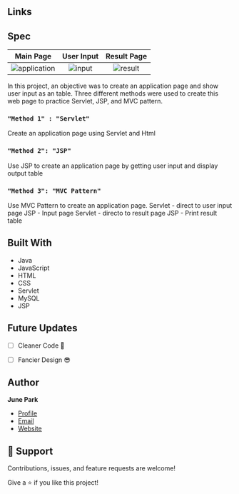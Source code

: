 <h1 align="center"><project-name></h1>

<p align="center"><project-description></p>

## Links

## Spec
  Main Page           |  User Input           |  Result Page           
:-------------------------:|:-------------------------:|:-------------------------:
![application](https://user-images.githubusercontent.com/36508552/136336785-99b8f8c9-8229-46c6-ad99-d6d07a95456a.PNG "Main Page")  |  ![input](https://user-images.githubusercontent.com/36508552/136336791-61afb80c-f1be-41de-90a7-da339fb1cd7b.PNG "User Input")  |![result](https://user-images.githubusercontent.com/36508552/136350420-eaf35106-27b1-4a86-84c5-99963ef5833d.png)


In this project, an objective was to create an application page and show user input as an table.
Three different methods were used to create this web page to practice Servlet, JSP, and MVC pattern.
  
### `"Method 1" : "Servlet"`

Create an application page using Servlet and Html
  
### `"Method 2": "JSP"`

Use JSP to create an application page by getting user input and display output table 

### `"Method 3": "MVC Pattern"`

Use MVC Pattern to create an application page.
Servlet - direct to user input page
JSP     - Input page
Servlet - directo to result page
JSP     - Print result table


## Built With
- Java
- JavaScript
- HTML
- CSS
- Servlet
- MySQL
- JSP

## Future Updates
  
- [ ] Cleaner Code   👻
- [ ] Fancier Design 😎


## Author

**June Park**

- [Profile](https://befitting-locust-a2c.notion.site/June-Park-9a0d59ecf3b242bf9fba1b2f935629c1 "June Park")
- [Email](mailto:hp0006@mix.wvu.edu?subject=Hi "Hi!")
- [Website](https://velog.io/@junbee "Blog")

## 🤝 Support

Contributions, issues, and feature requests are welcome!

Give a ⭐️ if you like this project!
